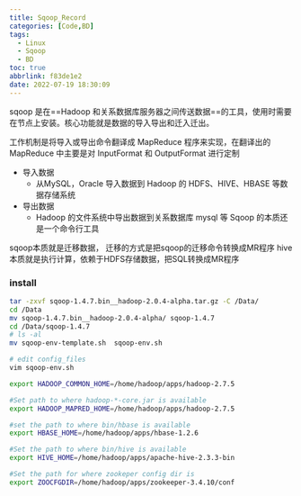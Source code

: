 ```yaml
---
title: Sqoop_Record
categories: [Code,BD]
tags:
  - Linux
  - Sqoop
  - BD
toc: true
abbrlink: f83de1e2
date: 2022-07-19 18:30:09
---
```

<!--more-->
sqoop 是在==Hadoop 和关系数据库服务器之间传送数据==的工具，使用时需要在节点上安装。核心功能就是数据的导入导出和迁入迁出。

工作机制是将导入或导出命令翻译成 MapReduce 程序来实现，在翻译出的 MapReduce 中主要是对 InputFormat 和 OutputFormat 进行定制
- 导入数据
  - 从MySQL，Oracle 导入数据到 Hadoop 的 HDFS、HIVE、HBASE 等数据存储系统
- 导出数据
  -  Hadoop 的文件系统中导出数据到关系数据库 mysql 等 Sqoop 的本质还是一个命令行工具

sqoop本质就是迁移数据， 迁移的方式是把sqoop的迁移命令转换成MR程序
hive本质就是执行计算，依赖于HDFS存储数据，把SQL转换成MR程序
### install
``` sh
tar -zxvf sqoop-1.4.7.bin__hadoop-2.0.4-alpha.tar.gz -C /Data/
cd /Data
mv sqoop-1.4.7.bin__hadoop-2.0.4-alpha/ sqoop-1.4.7
cd /Data/sqoop-1.4.7
# ls -al
mv sqoop-env-template.sh  sqoop-env.sh

# edit config_files
vim sqoop-env.sh 

export HADOOP_COMMON_HOME=/home/hadoop/apps/hadoop-2.7.5

#Set path to where hadoop-*-core.jar is available
export HADOOP_MAPRED_HOME=/home/hadoop/apps/hadoop-2.7.5

#set the path to where bin/hbase is available
export HBASE_HOME=/home/hadoop/apps/hbase-1.2.6

#Set the path to where bin/hive is available
export HIVE_HOME=/home/hadoop/apps/apache-hive-2.3.3-bin

#Set the path for where zookeper config dir is
export ZOOCFGDIR=/home/hadoop/apps/zookeeper-3.4.10/conf
```














